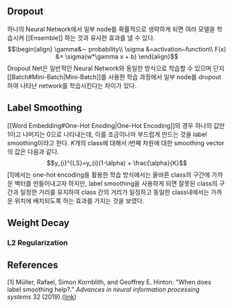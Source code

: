 ## Dropout
하나의 Neural Network에서 일부 node를 확률적으로 생략하게 되면 여러 모델을 학습시켜 [[Ensemble]] 하는 것과 유사한 효과를 낼 수 있다.
$$\begin{align}
\gamma&∼ probability\\
\sigma &=activation~function\\
F(x) &= \sigma(w*\gamma x + b)
\end{align}$$
Dropout Net은 일반적인 Neural Network와 동일한 방식으로 학습할 수 있으며 단지 [[Batch#Mini-Batch|Mini-Batch]]를 사용한 학습 과정에서 일부 node를 dropout하여 나타난 network를 학습시킨다는 차이가 있다.
## Label Smoothing
[[Word Embedding#One-Hot Enoding|One-Hot Encoding]]의 경우 하나의 값만 1이고 나머지는 0으로 나타내는데, 이를 조금이나마 부드럽게 만드는 것을 label smoothing이라고 한다. $K$개의 class에 대해서 $i$번째 차원에 대한 smoothing vector의 값은 다음과 같다.$$y_{i}^{LS}=y_{i}(1-\alpha) + \frac{\alpha}{K}$$[1]에서는 one-hot encoding을 활용한 학습 방식에서는 올바른 class의 구간에 가까운 벡터를 만들어내고자 하지만, label smoothing을 사용하게 되면 잘못된 class의 구간과 일정한 거리를 유지하여 class 간의 거리가 일정하고 동일한 class내에서는 가까운 위치에 배치되도록 하는 효과를 가지는 것을 보였다.

## Weight Decay
### L2 Regularization
## References
 [1] Müller, Rafael, Simon Kornblith, and Geoffrey E. Hinton. "When does label smoothing help?." _Advances in neural information processing systems_ 32 (2019).([link](https://arxiv.org/abs/1906.02629))